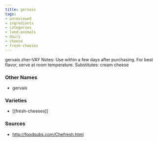 ```yaml
---
title: gervais
tags:
- unreviewed
- ingredients
- categories
- land-animals
- dairy
- cheese
- fresh-cheeses
---
```

gervais zher-VAY Notes: Use within a few days after purchasing. For best flavor, serve at room temperature. Substitutes: cream cheese

### Other Names

* gervais

### Varieties

* [[fresh-cheeses]]

### Sources
* http://foodsubs.com/Chefresh.html
